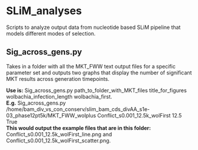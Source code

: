 # SLiM_analyses
Scripts to analyze output data from nucleotide based SLiM pipeline that models different modes of selection.

## Sig_across_gens.py
Takes in a folder with all the MKT_FWW text output files for a specific parameter set and outputs two graphs that display the number of significant MKT results across generation timepoints.  
  
**Use is:** Sig_across_gens.py path_to_folder_with_MKT_files title_for_figures wolbachia_infection_length wolbachia_first.  
**E.g.** Sig_across_gens.py /home/bam_div_vs_con_conserv/slim_bam_cds_divAA_s1e-03_phase12pt5k/MKT_FWW_wolplus Conflict_s0.001_12.5k_wolFirst 12.5 True  
**This would output the example files that are in this folder:** Conflict_s0.001_12.5k_wolFirst_line.png and Conflict_s0.001_12.5k_wolFirst_scatter.png.
